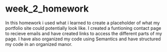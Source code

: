 # week_2_homework

In this homework i used what i learned to create a placeholder of what my portfolio site could potentially look like. I created a funtioning contact page to recieve emails and have created links to access the different parts of my page. I have also organized my code using Semantics and have structured my code in an organized manor. 
